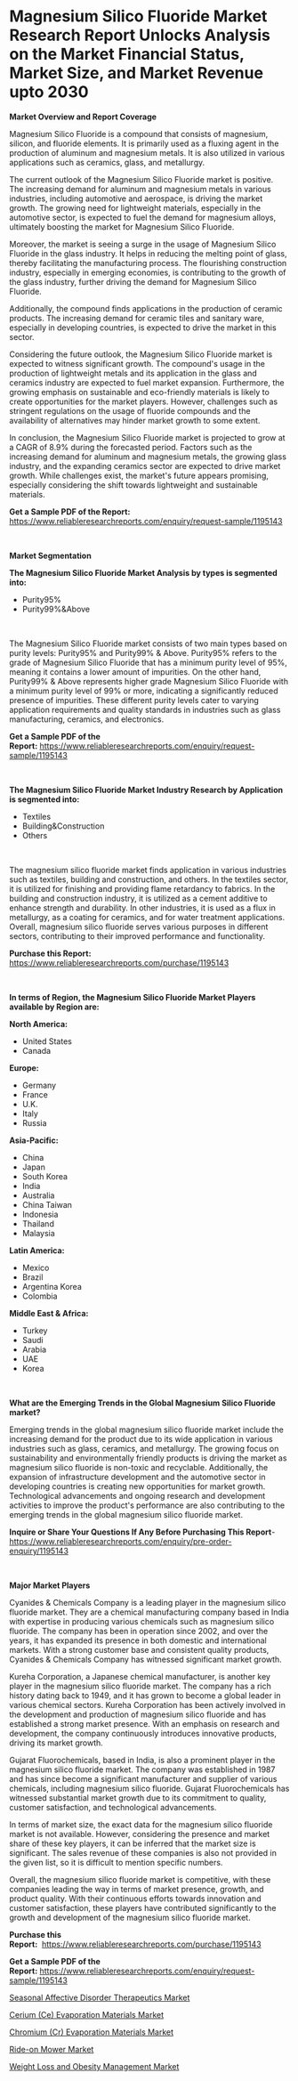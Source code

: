 <p><h1>Magnesium Silico Fluoride Market Research Report Unlocks Analysis on the Market Financial Status, Market Size, and Market Revenue upto 2030</h1></p><p><strong>Market Overview and Report Coverage</strong></p>
<p><p>Magnesium Silico Fluoride is a compound that consists of magnesium, silicon, and fluoride elements. It is primarily used as a fluxing agent in the production of aluminum and magnesium metals. It is also utilized in various applications such as ceramics, glass, and metallurgy.</p><p>The current outlook of the Magnesium Silico Fluoride market is positive. The increasing demand for aluminum and magnesium metals in various industries, including automotive and aerospace, is driving the market growth. The growing need for lightweight materials, especially in the automotive sector, is expected to fuel the demand for magnesium alloys, ultimately boosting the market for Magnesium Silico Fluoride.</p><p>Moreover, the market is seeing a surge in the usage of Magnesium Silico Fluoride in the glass industry. It helps in reducing the melting point of glass, thereby facilitating the manufacturing process. The flourishing construction industry, especially in emerging economies, is contributing to the growth of the glass industry, further driving the demand for Magnesium Silico Fluoride.</p><p>Additionally, the compound finds applications in the production of ceramic products. The increasing demand for ceramic tiles and sanitary ware, especially in developing countries, is expected to drive the market in this sector.</p><p>Considering the future outlook, the Magnesium Silico Fluoride market is expected to witness significant growth. The compound's usage in the production of lightweight metals and its application in the glass and ceramics industry are expected to fuel market expansion. Furthermore, the growing emphasis on sustainable and eco-friendly materials is likely to create opportunities for the market players. However, challenges such as stringent regulations on the usage of fluoride compounds and the availability of alternatives may hinder market growth to some extent.</p><p>In conclusion, the Magnesium Silico Fluoride market is projected to grow at a CAGR of 8.9% during the forecasted period. Factors such as the increasing demand for aluminum and magnesium metals, the growing glass industry, and the expanding ceramics sector are expected to drive market growth. While challenges exist, the market's future appears promising, especially considering the shift towards lightweight and sustainable materials.</p></p>
<p><strong>Get a Sample PDF of the Report:</strong> <a href="https://www.reliableresearchreports.com/enquiry/request-sample/1195143">https://www.reliableresearchreports.com/enquiry/request-sample/1195143</a></p>
<p>&nbsp;</p>
<p><strong>Market Segmentation</strong></p>
<p><strong>The Magnesium Silico Fluoride Market Analysis by types is segmented into:</strong></p>
<p><ul><li>Purity95%</li><li>Purity99%&Above</li></ul></p>
<p>&nbsp;</p>
<p><p>The Magnesium Silico Fluoride market consists of two main types based on purity levels: Purity95% and Purity99% & Above. Purity95% refers to the grade of Magnesium Silico Fluoride that has a minimum purity level of 95%, meaning it contains a lower amount of impurities. On the other hand, Purity99% & Above represents higher grade Magnesium Silico Fluoride with a minimum purity level of 99% or more, indicating a significantly reduced presence of impurities. These different purity levels cater to varying application requirements and quality standards in industries such as glass manufacturing, ceramics, and electronics.</p></p>
<p><strong>Get a Sample PDF of the Report:</strong>&nbsp;<a href="https://www.reliableresearchreports.com/enquiry/request-sample/1195143">https://www.reliableresearchreports.com/enquiry/request-sample/1195143</a></p>
<p>&nbsp;</p>
<p><strong>The Magnesium Silico Fluoride Market Industry Research by Application is segmented into:</strong></p>
<p><ul><li>Textiles</li><li>Building&Construction</li><li>Others</li></ul></p>
<p>&nbsp;</p>
<p><p>The magnesium silico fluoride market finds application in various industries such as textiles, building and construction, and others. In the textiles sector, it is utilized for finishing and providing flame retardancy to fabrics. In the building and construction industry, it is utilized as a cement additive to enhance strength and durability. In other industries, it is used as a flux in metallurgy, as a coating for ceramics, and for water treatment applications. Overall, magnesium silico fluoride serves various purposes in different sectors, contributing to their improved performance and functionality.</p></p>
<p><strong>Purchase this Report:</strong>&nbsp; <a href="https://www.reliableresearchreports.com/purchase/1195143">https://www.reliableresearchreports.com/purchase/1195143</a></p>
<p>&nbsp;</p>
<p><strong>In terms of Region, the Magnesium Silico Fluoride Market Players available by Region are:</strong></p>
<p>
    <p> <strong> North America: </strong>
        <ul>
            <li>United States</li>
            <li>Canada</li>
        </ul>
        </p> 
    <p> <strong> Europe: </strong>
        <ul>
            <li>Germany</li>
            <li>France</li>
            <li>U.K.</li>
            <li>Italy</li>
            <li>Russia</li>
        </ul>
        </p> 
    <p> <strong> Asia-Pacific: </strong>
        <ul>
            <li>China</li>
            <li>Japan</li>
            <li>South Korea</li>
            <li>India</li>
            <li>Australia</li>
            <li>China Taiwan</li>
            <li>Indonesia</li>
            <li>Thailand</li>
            <li>Malaysia</li>
        </ul>
        </p> 
    <p> <strong> Latin America: </strong>
        <ul>
            <li>Mexico</li>
            <li>Brazil</li>
            <li>Argentina Korea</li>
            <li>Colombia</li>
        </ul>
        </p> 
    <p> <strong> Middle East & Africa: </strong>
        <ul>
            <li>Turkey</li>
            <li>Saudi</li>
            <li>Arabia</li>
            <li>UAE</li>
            <li>Korea</li>
        </ul>
    </p>
    </p>
<p>&nbsp;</p>
<p><strong>What are the Emerging Trends in the Global Magnesium Silico Fluoride market?</strong></p>
<p><p>Emerging trends in the global magnesium silico fluoride market include the increasing demand for the product due to its wide application in various industries such as glass, ceramics, and metallurgy. The growing focus on sustainability and environmentally friendly products is driving the market as magnesium silico fluoride is non-toxic and recyclable. Additionally, the expansion of infrastructure development and the automotive sector in developing countries is creating new opportunities for market growth. Technological advancements and ongoing research and development activities to improve the product's performance are also contributing to the emerging trends in the global magnesium silico fluoride market.</p></p>
<p><strong>Inquire or Share Your Questions If Any Before Purchasing This Report</strong>- <a href="https://www.reliableresearchreports.com/enquiry/pre-order-enquiry/1195143">https://www.reliableresearchreports.com/enquiry/pre-order-enquiry/1195143</a></p>
<p>&nbsp;</p>
<p><strong>Major Market Players</strong></p>
<p><p>Cyanides & Chemicals Company is a leading player in the magnesium silico fluoride market. They are a chemical manufacturing company based in India with expertise in producing various chemicals such as magnesium silico fluoride. The company has been in operation since 2002, and over the years, it has expanded its presence in both domestic and international markets. With a strong customer base and consistent quality products, Cyanides & Chemicals Company has witnessed significant market growth.</p><p>Kureha Corporation, a Japanese chemical manufacturer, is another key player in the magnesium silico fluoride market. The company has a rich history dating back to 1949, and it has grown to become a global leader in various chemical sectors. Kureha Corporation has been actively involved in the development and production of magnesium silico fluoride and has established a strong market presence. With an emphasis on research and development, the company continuously introduces innovative products, driving its market growth.</p><p>Gujarat Fluorochemicals, based in India, is also a prominent player in the magnesium silico fluoride market. The company was established in 1987 and has since become a significant manufacturer and supplier of various chemicals, including magnesium silico fluoride. Gujarat Fluorochemicals has witnessed substantial market growth due to its commitment to quality, customer satisfaction, and technological advancements.</p><p>In terms of market size, the exact data for the magnesium silico fluoride market is not available. However, considering the presence and market share of these key players, it can be inferred that the market size is significant. The sales revenue of these companies is also not provided in the given list, so it is difficult to mention specific numbers.</p><p>Overall, the magnesium silico fluoride market is competitive, with these companies leading the way in terms of market presence, growth, and product quality. With their continuous efforts towards innovation and customer satisfaction, these players have contributed significantly to the growth and development of the magnesium silico fluoride market.</p></p>
<p><strong>Purchase this Report:</strong>&nbsp;&nbsp;<a href="https://www.reliableresearchreports.com/purchase/1195143">https://www.reliableresearchreports.com/purchase/1195143</a></p>
<p></p>
<p><strong>Get a Sample PDF of the Report:</strong>&nbsp;<a href="https://www.reliableresearchreports.com/enquiry/request-sample/1195143">https://www.reliableresearchreports.com/enquiry/request-sample/1195143</a></p>
<p><p><a href="https://medium.com/@alethaebert2013/seasonal-affective-disorder-therapeutics-market-size-cagr-trends-2024-2030-3b8b120da83a">Seasonal Affective Disorder Therapeutics Market</a></p><p><a href="https://www.linkedin.com/pulse/cerium-ce-evaporation-materials-market-share-amp-new-trends-uetee/">Cerium (Ce) Evaporation Materials Market</a></p><p><a href="https://www.linkedin.com/pulse/chromium-cr-evaporation-materials-market-share-amp-new-trends-kwbxe/">Chromium (Cr) Evaporation Materials Market</a></p><p><a href="https://github.com/santosh758595/Market-Research-Report-List-1/blob/main/ride-on-mower-market.md">Ride-on Mower Market</a></p><p><a href="https://medium.com/@cruzdamore75/weight-loss-and-obesity-management-market-size-cagr-trends-2024-2030-f3d590285fd1">Weight Loss and Obesity Management Market</a></p></p>